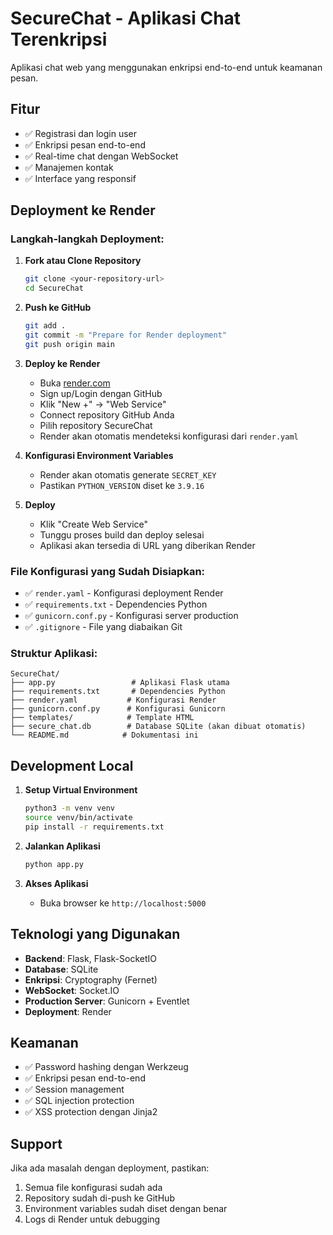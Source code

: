 # SecureChat - Aplikasi Chat Terenkripsi

Aplikasi chat web yang menggunakan enkripsi end-to-end untuk keamanan pesan.

## Fitur

- ✅ Registrasi dan login user
- ✅ Enkripsi pesan end-to-end
- ✅ Real-time chat dengan WebSocket
- ✅ Manajemen kontak
- ✅ Interface yang responsif

## Deployment ke Render

### Langkah-langkah Deployment:

1. **Fork atau Clone Repository**
   ```bash
   git clone <your-repository-url>
   cd SecureChat
   ```

2. **Push ke GitHub**
   ```bash
   git add .
   git commit -m "Prepare for Render deployment"
   git push origin main
   ```

3. **Deploy ke Render**
   - Buka [render.com](https://render.com)
   - Sign up/Login dengan GitHub
   - Klik "New +" → "Web Service"
   - Connect repository GitHub Anda
   - Pilih repository SecureChat
   - Render akan otomatis mendeteksi konfigurasi dari `render.yaml`

4. **Konfigurasi Environment Variables**
   - Render akan otomatis generate `SECRET_KEY`
   - Pastikan `PYTHON_VERSION` diset ke `3.9.16`

5. **Deploy**
   - Klik "Create Web Service"
   - Tunggu proses build dan deploy selesai
   - Aplikasi akan tersedia di URL yang diberikan Render

### File Konfigurasi yang Sudah Disiapkan:

- ✅ `render.yaml` - Konfigurasi deployment Render
- ✅ `requirements.txt` - Dependencies Python
- ✅ `gunicorn.conf.py` - Konfigurasi server production
- ✅ `.gitignore` - File yang diabaikan Git

### Struktur Aplikasi:

```
SecureChat/
├── app.py                 # Aplikasi Flask utama
├── requirements.txt       # Dependencies Python
├── render.yaml           # Konfigurasi Render
├── gunicorn.conf.py      # Konfigurasi Gunicorn
├── templates/            # Template HTML
├── secure_chat.db        # Database SQLite (akan dibuat otomatis)
└── README.md            # Dokumentasi ini
```

## Development Local

1. **Setup Virtual Environment**
   ```bash
   python3 -m venv venv
   source venv/bin/activate
   pip install -r requirements.txt
   ```

2. **Jalankan Aplikasi**
   ```bash
   python app.py
   ```

3. **Akses Aplikasi**
   - Buka browser ke `http://localhost:5000`

## Teknologi yang Digunakan

- **Backend**: Flask, Flask-SocketIO
- **Database**: SQLite
- **Enkripsi**: Cryptography (Fernet)
- **WebSocket**: Socket.IO
- **Production Server**: Gunicorn + Eventlet
- **Deployment**: Render

## Keamanan

- ✅ Password hashing dengan Werkzeug
- ✅ Enkripsi pesan end-to-end
- ✅ Session management
- ✅ SQL injection protection
- ✅ XSS protection dengan Jinja2

## Support

Jika ada masalah dengan deployment, pastikan:
1. Semua file konfigurasi sudah ada
2. Repository sudah di-push ke GitHub
3. Environment variables sudah diset dengan benar
4. Logs di Render untuk debugging 
